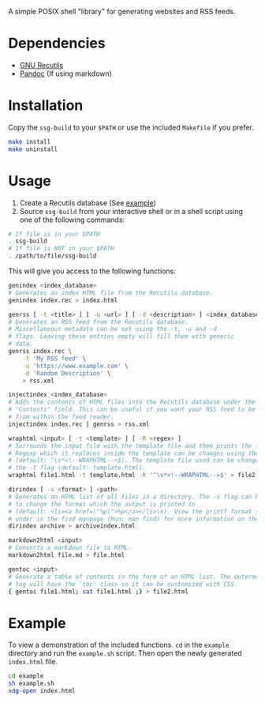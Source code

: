 A simple POSIX shell "library" for generating websites and RSS feeds.

# Dependencies
- [GNU Recutils](https://www.gnu.org/software/recutils)
- [Pandoc](https://pandoc.org/) (If using markdown)

# Installation
Copy the `ssg-build` to your `$PATH` or use the included `Makefile` if you
prefer.
```bash
make install
make uninstall
```

# Usage
1. Create a Recutils database (See [example](#Example))
2. Source `ssg-build` from your interactive shell or in a shell script using one
of the following commands:
```bash
# If file is in your $PATH
. ssg-build
# If file is NOT in your $PATH
. /path/to/file/ssg-build
```

This will give you access to the following functions:
```bash
genindex <index_database>
# Generates an index HTML file from the Recutils database.
genindex index.rec > index.html

genrss [ -t <title> ] [ -u <url> ] [ -d <description> ] <index_database>
# Generates an RSS feed from the Recutils database.
# Miscellaneous metadata can be set using the -t, -u and -d
# flags. Leaving these entries empty will fill them with generic
# data.
genrss index.rec \
	-t 'My RSS feed' \
	-u 'https://www.example.com' \
	-d 'Random Description' \
	> rss.xml

injectindex <index_database>
# Adds the contents of HTML files into the Recutils database under the
# "Contents" field. This can be useful if you want your RSS feed to be readable
# from within the feed reader.
injectindex index.rec | genrss > rss.xml

wraphtml <input> [ -t <template> ] [ -R <regex> ]
# Surrounds the input file with the template file and then prints the file. The
# Regexp which it replaces inside the template can be changes using the -R flag
# (default: ^\s*<!--WRAPHTML-->$). The template file used can be changed with
# the -t flag (default: template.html).
wraphtml file1.html -t template.html -R '^\s*<!--WRAPHTML-->$' > file2.html

dirindex [ -s <format> ] <path>
# Generates an HTML list of all files in a directory. The -s flag can be used
# to change the format which the output is printed in
# (default: <li><a href=\"%p\">%p</a></li>\n). View the printf format section
# under in the find manpage (Run: man find) for more information on the formats
dirindex archive > archiveindex.html

markdown2html <input>
# Converts a markdown file to HTML.
markdown2html file.md > file.html

gentoc <input>
# Generate a table of contents in the form of an HTML list. The outermost <ol>
# tag will have the 'toc' class so it can be customized with CSS.
{ gentoc file1.html; cat file1.html ;} > file2.html
```

# Example
To view a demonstration of the included functions. `cd` in the `example`
directory and run the `example.sh` script. Then open the newly generated
`index.html` file.
```bash
cd example
sh example.sh
xdg-open index.html
```
